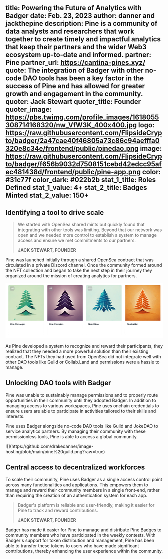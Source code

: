 title: Powering the Future of Analytics with Badger
date: Feb. 23, 2023
author: danner and jackthepine
description: Pine is a community of data analysts and researchers that work together to create timely and impactful analytics that keep their partners and the wider Web3 ecosystem up-to-date and informed. 
partner: Pine
partner_url: https://cantina-pines.xyz/
quote: The integration of Badger with other no-code DAO tools has been a key factor in the success of Pine and has allowed for greater growth and engagement in the community.
quoter: Jack Stewart
quoter_title: Founder
quoter_image: https://pbs.twimg.com/profile_images/1618055308714168320/nw_VfW3K_400x400.jpg
logo: https://raw.githubusercontent.com/FlipsideCrypto/badger/2a47cae40f46805a73c86c94aefffa0320e8c34e/frontend/public/pinedao.png
image: https://raw.githubusercontent.com/FlipsideCrypto/badger/f656b9032d7508151cebd42edcc95afec481438d/frontend/public/pine-app.png
color: #31c77f
color_dark: #022b2b
stat_1_title: Roles Defined
stat_1_value: 4+
stat_2_title: Badges Minted
stat_2_value: 150+
---
## Identifying a tool to drive scale

> We started with OpenSea shared mints but quickly found that integrating with other tools was limiting. Beyond that our network was open and we needed more control to establish a system to manage access and ensure we met commitments to our partners.
> 
> **JACK STEWART, FOUNDER**

Pine was launched initially through a shared OpenSea contract that was circulated in a private Discord channel. Once the community formed around the NFT collection and began to take the next step in their journey they organized around the mission of creating analytics for partners.

![](https://github.com/drakedanner/image-hosting/blob/main/pine-badges.png?raw=true)

As Pine developed a system to recognize and reward their participants, they realized that they needed a more powerful solution than their existing contract. The NFTs they had used from OpenSea did not integrate well with other DAO tools like Guild or Collab.Land and permissions were a hassle to manage.

## Unlocking DAO tools with Badger

Pine was unable to sustainably manage permissions and to properly route opportunities in their community until they adopted Badger. In addition to managing access to various workspaces, Pine uses onchain credentials to ensure users are able to participate in activities tailored to their skills and interests.

Pine uses Badger alongside no-code DAO tools like Guild and JokeDAO to service analytics partners. By managing their community with these permissionless tools, Pine is able to access a global community.

<div class="blobs">![](https://github.com/drakedanner/image-hosting/blob/main/pine%20guild.png?raw=true)<div class="blob" style="background: #31c77f"></div></div>

## Central access to decentralized workforces
To scale their community, Pine uses Badger as a single access control point across many functionalities and applications. This empowers them to manage and reward their community members in a single front-end, rather than requiring the creation of an authentication system for each app. 
 
>  Badger's platform is reliable and user-friendly, making it easier for Pine to track and reward contributions. 
> 
> **JACK STEWART, FOUNDER**

 Badger has made it easier for Pine to manage and distribute Pine Badges to community members who have participated in the weekly contests. With Badger's support for token distribution and management, Pine has been able to transfer these tokens to users who have made significant contributions, thereby enhancing the user experience within the community. 
